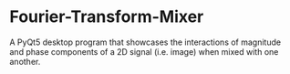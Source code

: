 # Fourier-Transform-Mixer
 A PyQt5 desktop program that showcases the interactions of magnitude and phase components of a 2D signal (i.e. image) when mixed with one another.
